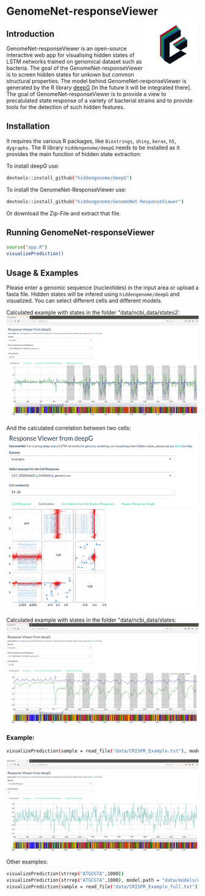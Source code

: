 # GenomeNet-responseViewer <img src="www/Logo.png" width="131px" height="140px" align="right" style="padding-left:10px;background-color:white;" />

## Introduction

GenomeNet-responseViewer is an open-source interactive web app for visualising hidden states of LSTM networks trained on genomical dataset such as bacteria. The goal of the GenomeNet-responseViewer is to screen hidden states for unkown but common structural properties. The model behind GenomeNet-responseViewer is generated by the R library [deepG](https://github.com/hiddengenome/deepG) [In the future it will be integrated there]. The goal of GenomeNet-responseViewer is to provide a view to precalulated state response of a variety of bacterial strains and to provide tools for the detection of such hidden features.

## Installation

It requires the various R packages, like `Biostrings`, `shiny`, `keras`, `h5`, `dygraphs`. The R library `hiddengenome/deepG` needs to be installed as it provides the main function of hidden state extraction: 

To install deepG use:

```bash
devtools::install_github("hiddengenome/deepG")
```

To install the GenomeNet-ResponseViewer use:
```bash
devtools::install_github("hiddengenome/GenomeNet-ResponseViewer")
```

Or download the Zip-File and extract that file. 

## Running GenomeNet-responseViewer

```bash
source("app.R")
visualizePrediction()
```

## Usage & Examples

Please enter a genomic sequence (nucleotides) in the input area or upload a fasta file. Hidden states will be infered using `hiddengenome/deepG` and visualized. You can select different cells and different models. 

Calculated example with states in the folder "data/ncbi_data/states2:
![Web app](www/figure.png)

And the calculated correlation between two cells:
![Web app](www/figure1.png)

Calculated example with states in the folder "data/ncbi_data/states:
![Web app](www/figure2.png)

### Example:
```bash
visualizePrediction(sample = read_file("data/CRISPR_Example.txt"), model.path = "data/models/cpu_model.hdf5",  vocabulary = c("l","a","g","c","t"), cell_number = 6)
```
![Web app](www/figure3.png)

Other examples:

```bash
visualizePrediction(strrep("ATGCGTA",1000))
visualizePrediction(strrep("ATGCGTA",1000), model.path = "data/models/cpu_model.hdf5", vocabulary = c("l","a","g","c","t"))
visualizePrediction(sample = read_file("data/CRISPR_Example_full.txt"))
```
